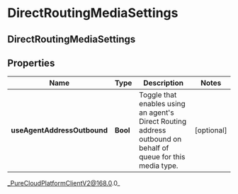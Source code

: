 # DirectRoutingMediaSettings

## DirectRoutingMediaSettings

## Properties

|Name | Type | Description | Notes|
|------------ | ------------- | ------------- | -------------|
| **useAgentAddressOutbound** | **Bool** | Toggle that enables using an agent&#39;s Direct Routing address outbound on behalf of queue for this media type. | [optional] |



_PureCloudPlatformClientV2@168.0.0_
